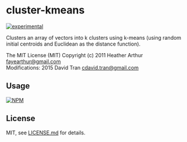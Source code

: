 # cluster-kmeans

[![experimental](http://badges.github.io/stability-badges/dist/experimental.svg)](http://github.com/badges/stability-badges)

Clusters an array of vectors into k clusters using k-means (using random initial centroids and Euclidean as the distance function).

The MIT License (MIT)
Copyright (c) 2011 Heather Arthur <fayearthur@gmail.com><br />
Modifications: 2015 David Tran <cdavid.tran@gmail.com>

## Usage

[![NPM](https://nodei.co/npm/cluster-kmeans.png)](https://www.npmjs.com/package/cluster-kmeans)

## License

MIT, see [LICENSE.md](http://github.com/Jam3/cluster-kmeans/blob/master/LICENSE.md) for details.
